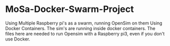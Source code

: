 # MoSa-Docker-Swarm-Project
Using Multiple Raspberry pi's as a swarm,  running OpenSim on them Using Docker Containers. The sim's are running inside docker containers.
The files here are needed to run Opensim with a Raspberry pi3, even if you don't use Docker.
